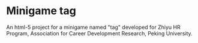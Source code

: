 # Minigame tag

An html-5 project for a minigame named "tag" developed for Zhiyu HR Program, Association for Career Development Research, Peking University.
